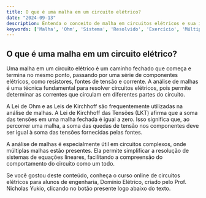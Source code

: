 ```yaml
---
title: O que é uma malha em um circuito elétrico?
date: "2024-09-13"
description: Entenda o conceito de malha em circuitos elétricos e sua importância na análise de sistemas.
keywords: ['Malha', 'Ohm', 'Sistema', 'Resolvido', 'Exercício', 'Múltiplo', 'divisão']
---
```


## O que é uma malha em um circuito elétrico?

Uma malha em um circuito elétrico é um caminho fechado que começa e termina no mesmo ponto, passando por uma série de componentes elétricos, como resistores, fontes de tensão e corrente. A análise de malhas é uma técnica fundamental para resolver circuitos elétricos, pois permite determinar as correntes que circulam em diferentes partes do circuito.

A Lei de Ohm e as Leis de Kirchhoff são frequentemente utilizadas na análise de malhas. A Lei de Kirchhoff das Tensões (LKT) afirma que a soma das tensões em uma malha fechada é igual a zero. Isso significa que, ao percorrer uma malha, a soma das quedas de tensão nos componentes deve ser igual à soma das tensões fornecidas pelas fontes.

A análise de malhas é especialmente útil em circuitos complexos, onde múltiplas malhas estão presentes. Ela permite simplificar a resolução de sistemas de equações lineares, facilitando a compreensão do comportamento do circuito como um todo.

Se você gostou deste conteúdo, conheça o curso online de circuitos elétricos para alunos de engenharia, Domínio Elétrico, criado pelo Prof. Nicholas Yukio, clicando no botão presente logo abaixo do texto.